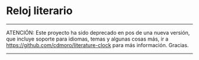 # Reloj literario

---

ATENCIÓN: Este proyecto ha sido deprecado en pos de una nueva versión, que incluye soporte para idiomas, temas y algunas cosas más, ir a https://github.com/cdmoro/literature-clock para más información. Gracias.

---
